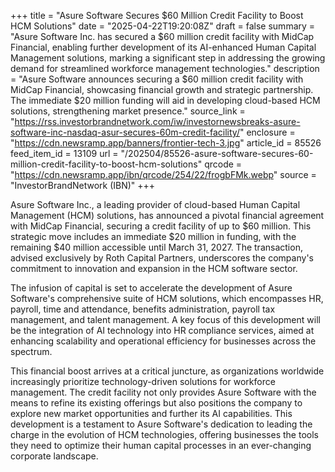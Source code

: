 +++
title = "Asure Software Secures $60 Million Credit Facility to Boost HCM Solutions"
date = "2025-04-22T19:20:08Z"
draft = false
summary = "Asure Software Inc. has secured a $60 million credit facility with MidCap Financial, enabling further development of its AI-enhanced Human Capital Management solutions, marking a significant step in addressing the growing demand for streamlined workforce management technologies."
description = "Asure Software announces securing a $60 million credit facility with MidCap Financial, showcasing financial growth and strategic partnership. The immediate $20 million funding will aid in developing cloud-based HCM solutions, strengthening market presence."
source_link = "https://rss.investorbrandnetwork.com/iw/investornewsbreaks-asure-software-inc-nasdaq-asur-secures-60m-credit-facility/"
enclosure = "https://cdn.newsramp.app/banners/frontier-tech-3.jpg"
article_id = 85526
feed_item_id = 13109
url = "/202504/85526-asure-software-secures-60-million-credit-facility-to-boost-hcm-solutions"
qrcode = "https://cdn.newsramp.app/ibn/qrcode/254/22/frogbFMk.webp"
source = "InvestorBrandNetwork (IBN)"
+++

<p>Asure Software Inc., a leading provider of cloud-based Human Capital Management (HCM) solutions, has announced a pivotal financial agreement with MidCap Financial, securing a credit facility of up to $60 million. This strategic move includes an immediate $20 million in funding, with the remaining $40 million accessible until March 31, 2027. The transaction, advised exclusively by Roth Capital Partners, underscores the company's commitment to innovation and expansion in the HCM software sector.</p><p>The infusion of capital is set to accelerate the development of Asure Software's comprehensive suite of HCM solutions, which encompasses HR, payroll, time and attendance, benefits administration, payroll tax management, and talent management. A key focus of this development will be the integration of AI technology into HR compliance services, aimed at enhancing scalability and operational efficiency for businesses across the spectrum.</p><p>This financial boost arrives at a critical juncture, as organizations worldwide increasingly prioritize technology-driven solutions for workforce management. The credit facility not only provides Asure Software with the means to refine its existing offerings but also positions the company to explore new market opportunities and further its AI capabilities. This development is a testament to Asure Software's dedication to leading the charge in the evolution of HCM technologies, offering businesses the tools they need to optimize their human capital processes in an ever-changing corporate landscape.</p>